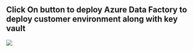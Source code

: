 <h2> Click On button to deploy Azure Data Factory to deploy customer environment along with key vault </h2>
<a href="https://portal.azure.com/#create/Microsoft.Template/uri/https%3A%2F%2Fraw.githubusercontent.com%2Fassadullah96%2Fcustomerenvupdated%2Fmain%2Fcustomer%2Ftemplates%2Fazuredeploy.json" target="_blank">
  <img src="https://aka.ms/deploytoazurebutton"/>
</a>
